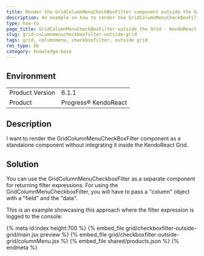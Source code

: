 ```yaml
---
title: Render the GridColumnMenuCheckBoxFilter component outside the Grid
description: An example on how to render the GridColumnMenuCheckBoxFilter component outside the Grid
type: how-to
page_title: GridColumnMenuCheckBoxFilter outside the Grid - KendoReact Grid
slug: grid-columnmenucheckboxfilter-outside-grid
tags: grid, columnmenu, checkboxfilter, outside grid
res_type: kb
category: knowledge-base
---
```

 
## Environment
<table>
	<tbody>
		<tr>
			<td>Product Version</td>
			<td>6.1.1</td>
		</tr>
		<tr>
			<td>Product</td>
			<td>Progress® KendoReact</td>
		</tr>
	</tbody>
</table>

## Description
I want to render the GridColumnMenuCheckBoxFilter component as a standalone component without integrating it inside the KendoReact Grid.

## Solution
You can use the GridColumnMenuCheckboxFilter as a separate component for returning filter expressions. For using the GridColumnMenuCheckboxFilter, you will have to pass a "column" object with a "field" and the "data".

This is an example showcasing this approach where the filter expression is logged to the console:

{% meta id:index height:700 %}
{% embed_file grid/checkboxfilter-outside-grid/main.jsx preview %}
{% embed_file grid/checkboxfilter-outside-grid/columnMenu.jsx %} 
{% embed_file shared/products.json %} 
{% endmeta %}